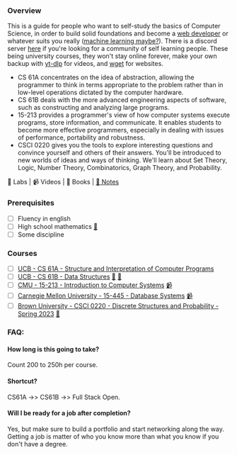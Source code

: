 ### Overview

This is a guide for people who want to self-study the basics of Computer Science, in order to build solid foundations and become a [web developer](https://github.com/Lesabotsy/bootcamp/blob/main/web-development.md) or whatever suits you really ([machine learning maybe?](https://github.com/Lesabotsy/bootcamp/blob/main/machine-learning.md)). There is a discord server [here](https://discord.gg/3UbxrsNB) if you're looking for a community of self learning people. These being university courses, they won't stay online forever, make your own backup with [yt-dlp](https://github.com/yt-dlp/yt-dlp) for videos, and [wget](https://www.gnu.org/software/wget/) for websites.

- CS 61A concentrates on the idea of abstraction, allowing the programmer to think in terms appropriate to the problem rather than in low-level operations dictated by the computer hardware.
- CS 61B deals with the more advanced engineering aspects of software, such as constructing and analyzing large programs.
- 15-213 provides a programmer's view of how computer systems execute programs, store information, and communicate. It enables students to become more effective programmers, especially in dealing with issues of performance, portability and robustness.
- CSCI 0220 gives you the tools to explore interesting questions and convince yourself and others of their answers. You'll be introduced to new worlds of ideas and ways of thinking. We'll learn about Set Theory, Logic, Number Theory, Combinatorics, Graph Theory, and Probability.

🥼 Labs | 📹 Videos | 📕 Books | [📝 Notes](https://github.com/Lesabotsy/bootcamp/blob/main/notes.md)

### Prerequisites

- [ ] Fluency in english
- [ ] High school mathematics [📕](https://www.cambridge.org/highereducation/books/maths-a-students-survival-guide/D12E61923C2E86012D1D430BE5737AE0#overview)
- [ ] Some discipline

### Courses

- [ ] [UCB - CS 61A - Structure and Interpretation of Computer Programs](https://cs61a.org/)
- [ ] [UCB - CS 61B - Data Structures](https://sp21.datastructur.es/) [🥼](https://github.com/orgs/Berkeley-CS61B/repositories) [📝](https://github.com/lesabotsy/bootcamp/blob/main/notes.md#cs-61b)
- [ ] [CMU - 15-213 - Introduction to Computer Systems](https://www.cs.cmu.edu/afs/cs/academic/class/15213-f15/www/index.html) [📹](https://scs.hosted.panopto.com/Panopto/Pages/Sessions/List.aspx#folderID=%22b96d90ae-9871-4fae-91e2-b1627b43e25e%22&maxResults=50&sortColumn=10&sortAscending=true)
- [ ] [Carnegie Mellon University - 15-445 - Database Systems](https://15445.courses.cs.cmu.edu/fall2022/) [📹](https://www.youtube.com/playlist?list=PLSE8ODhjZXjaKScG3l0nuOiDTTqpfnWFf)
- [ ] [Brown University - CSCI 0220 - Discrete Structures and Probability - Spring 2023](https://cs22.io/) [📕](https://www.cengage.uk/c/discrete-mathematics-with-applications-metric-edition-5e-epp/9780357114087/)

### FAQ:

#### How long is this going to take?
Count 200 to 250h per course.

#### Shortcut?
CS61A ->> CS61B ->> Full Stack Open.

#### Will I be ready for a job after completion?
Yes, but make sure to build a portfolio and start networking along the way. Getting a job is matter of who you know more than what you know if you don't have a degree.
